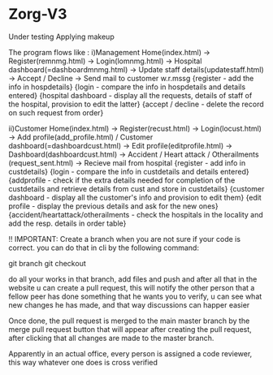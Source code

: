 # Zorg-V3
Under testing
Applying makeup

The program flows like :
i)Management
Home(index.html) -> Register(remnmg.html) -> Login(lomnmg.html) -> Hospital dashboard(=dashboardmnmg.html) -> Update staff details(updatestaff.html) -> Accept / Decline -> Send mail to customer w.r.mssg
{register - add the info in hospdetails}
{login - compare the info in hospdetails and details entered}
{hospital dashboard - display all the requests, details of staff of the hospital, provision to edit the latter}
{accept / decline - delete the record on such request from order}

ii)Customer
Home(index.html) -> Register(recust.html) -> Login(locust.html) -> Add profile(add_profile.html) / Customer dashboard(=dashboardcust.html) -> Edit profile(editprofile.html) -> Dashboard(dashboardcust.html) -> Accident / Heart attack / Otherailments (request_sent.html) -> Recieve mail from hospital
{register - add info in custdetails}
{login - compare the info in custdetails and details entered}
{addprofile - check if the extra details needed for completion of the custdetails and retrieve details from cust and store in custdetails}
{customer dashboard - display all the customer's info and provision to edit them}
{edit profile - display the previous details and ask for the new ones}
{accident/heartattack/otherailments - check the hospitals in the locality and add the resp. details in order table}

!! IMPORTANT:
Create a branch when you are not sure if your code is correct. you can do that in cli by the following command:

git branch <branch name>
git checkout <branch name>

do all your works in that branch, add files and push and after all that in the website u can create a pull request, this will notify the other person that a fellow peer has done something that he wants you to verify, u can see what new changes he has made, and that way discussions can happer easier

Once done, the pull request is merged to the main master branch by the merge pull request button that will appear after creating the pull request, after clicking that all changes are made to the master branch.

Apparently in an actual office, every person is assigned a code reviewer, this way whatever one does is cross verified
